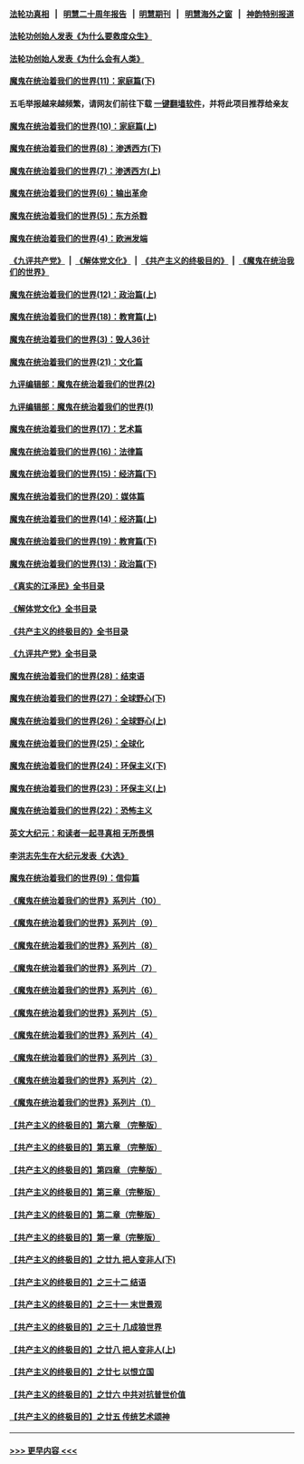 #### [法轮功真相](https://github.com/gfw-breaker/truth/blob/master/README.md?t=0) &nbsp;&nbsp;|&nbsp;&nbsp; [明慧二十周年报告](https://github.com/gfw-breaker/mh-reports/blob/master/README.md?t=0) &nbsp;&nbsp;|&nbsp;&nbsp;[明慧期刊](https://github.com/gfw-breaker/mh-qikan) &nbsp;&nbsp;|&nbsp;&nbsp; [明慧海外之窗](https://github.com/gfw-breaker/mh-news/blob/master/README.md?t=0) &nbsp;&nbsp;|&nbsp;&nbsp; [神韵特别报道](https://github.com/gfw-breaker/mh-news/blob/master/shenyun.md?t=0)
#### [法轮功创始人发表《为什么要救度众生》](../pages/nsc422/n13975246.md?t=05050644) 
#### [法轮功创始人发表《为什么会有人类》](../pages/nsc422/n13912117.md?t=05050644) 
#### [魔鬼在统治着我们的世界(11)：家庭篇(下)](../pages/nsc422/n10440961.md?t=05050644) 
#### 五毛举报越来越频繁，请网友们前往下载 [一键翻墙软件](https://github.com/gfw-breaker/ssr-accounts)，并将此项目推荐给亲友
#### [魔鬼在统治着我们的世界(10)：家庭篇(上)](../pages/nsc422/n10435448.md?t=05050644) 
#### [魔鬼在统治着我们的世界(8)：渗透西方(下)](../pages/nsc422/n10429603.md?t=05050644) 
#### [魔鬼在统治着我们的世界(7)：渗透西方(上)](../pages/nsc422/n10426013.md?t=05050644) 
#### [魔鬼在统治着我们的世界(6)：输出革命](../pages/nsc422/n10421536.md?t=05050644) 
#### [魔鬼在统治着我们的世界(5)：东方杀戮](../pages/nsc422/n10417707.md?t=05050644) 
#### [魔鬼在统治着我们的世界(4)：欧洲发端](../pages/nsc422/n10414890.md?t=05050644) 
#### [《九评共产党》](https://github.com/begood0513/9ping.md/blob/master/README.md) &nbsp;|&nbsp; [《解体党文化》](../../../../jtdwh.md/blob/master/README.md)  &nbsp;|&nbsp; [《共产主义的终极目的》](../../../../gczydzjmd.md/blob/master/README.md) &nbsp;|&nbsp; [《魔鬼在统治我们的世界》](../../../../mgztzwmdsj.md/blob/master/README.md) 
#### [魔鬼在统治着我们的世界(12)：政治篇(上)](../pages/nsc422/n10444576.md?t=05050644) 
#### [魔鬼在统治着我们的世界(18)：教育篇(上)](../pages/nsc422/n10526970.md?t=05050644) 
#### [魔鬼在统治着我们的世界(3)：毁人36计](../pages/nsc422/n10411583.md?t=05050644) 
#### [魔鬼在统治着我们的世界(21)：文化篇](../pages/nsc422/n10597706.md?t=05050644) 
#### [九评编辑部：魔鬼在统治着我们的世界(2)](../pages/nsc422/n10410036.md?t=05050644) 
#### [九评编辑部：魔鬼在统治着我们的世界(1)](../pages/nsc422/n10406825.md?t=05050644) 
#### [魔鬼在统治着我们的世界(17)：艺术篇](../pages/nsc422/n10499093.md?t=05050644) 
#### [魔鬼在统治着我们的世界(16)：法律篇](../pages/nsc422/n10485969.md?t=05050644) 
#### [魔鬼在统治着我们的世界(15)：经济篇(下)](../pages/nsc422/n10469975.md?t=05050644) 
#### [魔鬼在统治着我们的世界(20)：媒体篇](../pages/nsc422/n10586579.md?t=05050644) 
#### [魔鬼在统治着我们的世界(14)：经济篇(上)](../pages/nsc422/n10457370.md?t=05050644) 
#### [魔鬼在统治着我们的世界(19)：教育篇(下)](../pages/nsc422/n10564808.md?t=05050644) 
#### [魔鬼在统治着我们的世界(13)：政治篇(下)](../pages/nsc422/n10448270.md?t=05050644) 
#### [《真实的江泽民》全书目录](../pages/nsc422/n13721399.md?t=05050644) 
#### [《解体党文化》全书目录](../pages/nsc422/n13721157.md?t=05050644) 
#### [《共产主义的终极目的》全书目录](../pages/nsc422/n13721048.md?t=05050644) 
#### [《九评共产党》全书目录](../pages/nsc422/n13708085.md?t=05050644) 
#### [魔鬼在统治着我们的世界(28)：结束语](../pages/nsc422/n10936246.md?t=05050644) 
#### [魔鬼在统治着我们的世界(27)：全球野心(下)](../pages/nsc422/n10928319.md?t=05050644) 
#### [魔鬼在统治着我们的世界(26)：全球野心(上)](../pages/nsc422/n10900318.md?t=05050644) 
#### [魔鬼在统治着我们的世界(25)：全球化](../pages/nsc422/n10788205.md?t=05050644) 
#### [魔鬼在统治着我们的世界(24)：环保主义(下)](../pages/nsc422/n10695307.md?t=05050644) 
#### [魔鬼在统治着我们的世界(23)：环保主义(上)](../pages/nsc422/n10688613.md?t=05050644) 
#### [魔鬼在统治着我们的世界(22)：恐怖主义](../pages/nsc422/n10614727.md?t=05050644) 
#### [英文大纪元：和读者一起寻真相 无所畏惧](../pages/nsc422/n12542027.md?t=05050644) 
#### [李洪志先生在大纪元发表《大选》](../pages/nsc422/n12534746.md?t=05050644) 
#### [魔鬼在统治着我们的世界(9)：信仰篇](../pages/nsc422/n10432159.md?t=05050644) 
#### [《魔鬼在统治着我们的世界》系列片（10）](../pages/nsc422/n12292670.md?t=05050644) 
#### [《魔鬼在统治着我们的世界》系列片（9）](../pages/nsc422/n12290859.md?t=05050644) 
#### [《魔鬼在统治着我们的世界》系列片（8）](../pages/nsc422/n12287445.md?t=05050644) 
#### [《魔鬼在统治着我们的世界》系列片（7）](../pages/nsc422/n12283425.md?t=05050644) 
#### [《魔鬼在统治着我们的世界》系列片（6）](../pages/nsc422/n12282314.md?t=05050644) 
#### [《魔鬼在统治着我们的世界》系列片（5）](../pages/nsc422/n12281419.md?t=05050644) 
#### [《魔鬼在统治着我们的世界》系列片（4）](../pages/nsc422/n12274024.md?t=05050644) 
#### [《魔鬼在统治着我们的世界》系列片（3）](../pages/nsc422/n12271322.md?t=05050644) 
#### [《魔鬼在统治着我们的世界》系列片（2）](../pages/nsc422/n12269049.md?t=05050644) 
#### [《魔鬼在统治着我们的世界》系列片（1）](../pages/nsc422/n12267575.md?t=05050644) 
#### [【共产主义的终极目的】第六章 （完整版）](../pages/nsc422/n11428913.md?t=05050644) 
#### [【共产主义的终极目的】第五章 （完整版）](../pages/nsc422/n11428912.md?t=05050644) 
#### [【共产主义的终极目的】第四章 （完整版）](../pages/nsc422/n11428907.md?t=05050644) 
#### [【共产主义的终极目的】第三章（完整版）](../pages/nsc422/n11428848.md?t=05050644) 
#### [【共产主义的终极目的】第二章（完整版）](../pages/nsc422/n11428831.md?t=05050644) 
#### [【共产主义的终极目的】第一章（完整版）](../pages/nsc422/n11417651.md?t=05050644) 
#### [【共产主义的终极目的】之廿九 把人变非人(下)](../pages/nsc422/n11344140.md?t=05050644) 
#### [【共产主义的终极目的】之三十二 结语](../pages/nsc422/n11360535.md?t=05050644) 
#### [【共产主义的终极目的】之三十一 末世景观](../pages/nsc422/n11351129.md?t=05050644) 
#### [【共产主义的终极目的】之三十 几成狼世界](../pages/nsc422/n11348280.md?t=05050644) 
#### [【共产主义的终极目的】之廿八 把人变非人(上)](../pages/nsc422/n11340492.md?t=05050644) 
#### [【共产主义的终极目的】之廿七 以恨立国](../pages/nsc422/n11336944.md?t=05050644) 
#### [【共产主义的终极目的】之廿六 中共对抗普世价值](../pages/nsc422/n11324785.md?t=05050644) 
#### [【共产主义的终极目的】之廿五 传统艺术颂神](../pages/nsc422/n11296396.md?t=05050644) 

----
#### [ >>> 更早内容 <<< ](../indexes/nsc422-earlier.md)
